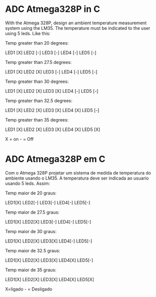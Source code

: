 # ADC Atmega328P in C

With the Atmega 328P, design an ambient temperature measurement system using the LM35. The temperature must be indicated to the user using 5 leds. Like this:

Temp greater than 20 degrees:

LED1 [X] LED2 [-] LED3 [-] LED4 [-] LED5 [-]

Temp greater than 27.5 degrees:

LED1 [X] LED2 [X] LED3 [-] LED4 [-] LED5 [-]

Temp greater than 30 degrees:

LED1 [X] LED2 [X] LED3 [X] LED4 [-] LED5 [-]

Temp greater than 32.5 degrees:

LED1 [X] LED2 [X] LED3 [X] LED4 [X] LED5 [-]

Temp greater than 35 degrees:

LED1 [X] LED2 [X] LED3 [X] LED4 [X] LED5 [X]

X = on - = Off

# ADC Atmega328P em C

Com o Atmega 328P projetar um sistema de medida de temperatura do ambiente  usando o LM35. A temperatura deve ser indicada ao usuario usando 5 leds.  Assim:

Temp  maior de 20 graus:

LED1[X] LED2[-] LED3[-] LED4[-] LED5[-]

Temp  maior de 27.5 graus:

LED1[X] LED2[X] LED3[-] LED4[-] LED5[-]

Temp  maior de 30 graus:

LED1[X] LED2[X] LED3[X] LED4[-] LED5[-]

Temp  maior de 32.5 graus:

LED1[X] LED2[X] LED3[X] LED4[X] LED5[-]

Temp  maior de 35 graus:

LED1[X] LED2[X] LED3[X] LED4[X] LED5[X]

X=ligado    - = Desligado
